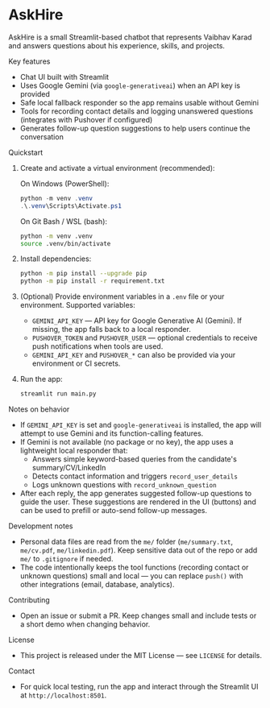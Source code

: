 # AskHire

AskHire is a small Streamlit-based chatbot that represents Vaibhav Karad and answers questions about his experience, skills, and projects.

Key features

- Chat UI built with Streamlit
- Uses Google Gemini (via `google-generativeai`) when an API key is provided
- Safe local fallback responder so the app remains usable without Gemini
- Tools for recording contact details and logging unanswered questions (integrates with Pushover if configured)
- Generates follow-up question suggestions to help users continue the conversation

Quickstart

1. Create and activate a virtual environment (recommended):

   On Windows (PowerShell):

   ```powershell
   python -m venv .venv
   .\.venv\Scripts\Activate.ps1
   ```

   On Git Bash / WSL (bash):

   ```bash
   python -m venv .venv
   source .venv/bin/activate
   ```

2. Install dependencies:

   ```bash
   python -m pip install --upgrade pip
   python -m pip install -r requirement.txt
   ```

3. (Optional) Provide environment variables in a `.env` file or your environment. Supported variables:

   - `GEMINI_API_KEY` — API key for Google Generative AI (Gemini). If missing, the app falls back to a local responder.
   - `PUSHOVER_TOKEN` and `PUSHOVER_USER` — optional credentials to receive push notifications when tools are used.
   - `GEMINI_API_KEY` and `PUSHOVER_*` can also be provided via your environment or CI secrets.

4. Run the app:

   ```bash
   streamlit run main.py
   ```

Notes on behavior

- If `GEMINI_API_KEY` is set and `google-generativeai` is installed, the app will attempt to use Gemini and its function-calling features.
- If Gemini is not available (no package or no key), the app uses a lightweight local responder that:
  - Answers simple keyword-based queries from the candidate's summary/CV/LinkedIn
  - Detects contact information and triggers `record_user_details`
  - Logs unknown questions with `record_unknown_question`
- After each reply, the app generates suggested follow-up questions to guide the user. These suggestions are rendered in the UI (buttons) and can be used to prefill or auto-send follow-up messages.

Development notes

- Personal data files are read from the `me/` folder (`me/summary.txt`, `me/cv.pdf`, `me/linkedin.pdf`). Keep sensitive data out of the repo or add `me/` to `.gitignore` if needed.
- The code intentionally keeps the tool functions (recording contact or unknown questions) small and local — you can replace `push()` with other integrations (email, database, analytics).

Contributing

- Open an issue or submit a PR. Keep changes small and include tests or a short demo when changing behavior.

License

- This project is released under the MIT License — see `LICENSE` for details.

Contact

- For quick local testing, run the app and interact through the Streamlit UI at `http://localhost:8501`.
